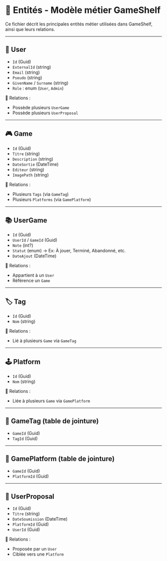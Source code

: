 # 🧩 Entités - Modèle métier GameShelf

Ce fichier décrit les principales entités métier utilisées dans GameShelf, ainsi que leurs relations.

---

## 👤 User

- `Id` (Guid)
- `ExternalId` (string)
- `Email` (string)
- `Pseudo` (string)
- `GivenName` / `Surname` (string)
- `Role` : enum (`User`, `Admin`)

🔗 Relations :
- Possède plusieurs `UserGame`
- Possède plusieurs `UserProposal`

---

## 🎮 Game

- `Id` (Guid)
- `Titre` (string)
- `Description` (string)
- `DateSortie` (DateTime)
- `Editeur` (string)
- `ImagePath` (string)

🔗 Relations :
- Plusieurs `Tags` (via `GameTag`)
- Plusieurs `Platforms` (via `GamePlatform`)

---

## 📚 UserGame

- `Id` (Guid)
- `UserId` / `GameId` (Guid)
- `Note` (int?)
- `Statut` (enum) → Ex: À jouer, Terminé, Abandonné, etc.
- `DateAjout` (DateTime)

🔗 Relations :
- Appartient à un `User`
- Référence un `Game`

---

## 🏷️ Tag

- `Id` (Guid)
- `Nom` (string)

🔗 Relations :
- Lié à plusieurs `Game` via `GameTag`

---

## 🕹️ Platform

- `Id` (Guid)
- `Nom` (string)

🔗 Relations :
- Liée à plusieurs `Game` via `GamePlatform`

---

## 🔁 GameTag (table de jointure)

- `GameId` (Guid)
- `TagId` (Guid)

---

## 🔁 GamePlatform (table de jointure)

- `GameId` (Guid)
- `PlatformId` (Guid)

---

## 📨 UserProposal

- `Id` (Guid)
- `Titre` (string)
- `DateSoumission` (DateTime)
- `PlatformId` (Guid)
- `UserId` (Guid)

🔗 Relations :
- Proposée par un `User`
- Ciblée vers une `Platform`
